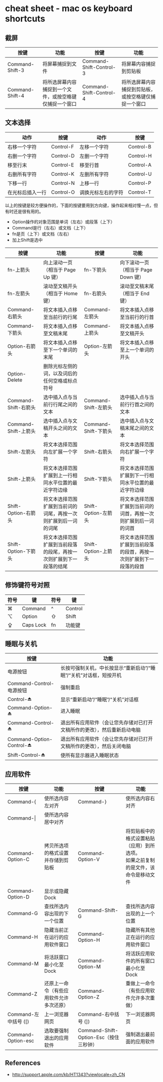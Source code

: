 # cheat sheet - mac os keyboard shortcuts

## 截屏

|按键|功能|按键|功能|
|---|---|---|---|
|Command-Shift-3|将屏幕捕捉到文件|Command-Shift-Control-3|将屏幕内容捕捉到剪贴板|
|Command-Shift-4|将所选屏幕内容捕捉到一个文件，或按空格键仅捕捉一个窗口|Command-Shift-Control-4|将所选屏幕内容捕捉到剪贴板，或按空格键仅捕捉一个窗口|

## 文本选择

|动作|按键|动作|按键|
|---|---|---|---|
|右移一个字符|Control-F|左移一个字符|Control-B|
|右删一个字符|Control-D|左删一个字符|Control-H|
|移至行末|Control-E|移至行首|Control-A|
|右删所有字符|Control-K|左删所有字符|Control-U|
|下移一行|Control-N|上移一行|Control-P|
|在光标后插入一行|Control-O|调换光标左右的字符|Control-T|

以上的按键是较方便操作的，下面的按键要用到方向键，操作起来相对慢一点，但有时还是很有用的。

* Option操作的对象范围是单词（左右）或段落（上下）
* Command是行（左右）或文档（上下）
* fn是页（上下）或文档（左右）
* 加上Shift是选中

|按键|功能|按键|功能|
|---|---|---|---|
|fn-上箭头|向上滚动一页（相当于 Page Up 键）|fn-下箭头|向下滚动一页（相当于 Page Down 键）|
|fn-左箭头|滚动至文稿开头（相当于 Home 键）|fn-右箭头|滚动至文稿末尾（相当于 End 键）|
|Command-右箭头|将文本插入点移至当前行的行尾|Command-左箭头|将文本插入点移至当前行的行首|
|Command-下箭头|将文本插入点移至文稿末尾|Command-上箭头|将文本插入点移至文稿开头|
|Option-右箭头|将文本插入点移至下一个单词的末尾|Option-左箭头|将文本插入点移至上一个单词的开头|
|Option-Delete|删除光标左侧的词，以及词后的任何空格或标点符号|||
|Command-Shift-右箭头|选中插入点与当前行行尾之间的文本|Command-Shift-左箭头|选中插入点与当前行行首之间的文本|
|Command-Shift-上箭头|选中插入点与文稿开头之间的文本|Command-Shift-下箭头|选中插入点与文稿末尾之间的文本|
|Shift-左箭头|将文本选择范围向左扩展一个字符|Shift-右箭头|将文本选择范围向右扩展一个字符|
|Shift-上箭头|将文本选择范围扩展到上一行相同水平位置的最近字符边缘|Shift-下箭头|将文本选择范围扩展到下一行相同水平位置的最近字符边缘|
|Shift-Option-右箭头|将文本选择范围扩展到当前词的词尾，再按一次则扩展到后一词的词尾|Shift-Option-左箭头|将文本选择范围扩展到当前词的词首，再按一次则扩展到后一词的词首|
|Shift-Option-下箭头|将文本选择范围扩展到当前段落的段尾，再按一次则扩展到下一段落的结尾|Shift-Option-上箭头|将文本选择范围扩展到当前段落的段首，再按一次则扩展到下一段落的段首|

## 修饰键符号对照

|符号|键|符号|键|
|---|---|---|---|
|⌘|Command|^|Control|
|⌥|Option|⇧|Shift|
|⇪|Caps Lock|fn|功能键|

## 睡眠与关机

|按键|功能|
|---|---|
|电源按钮|长按可强制关机，中长按显示“重新启动”/“睡眠”/“关机”对话框，短按开机|
|Command-Control-电源按钮|强制重启|
|Control-⏏|显示“重新启动”/“睡眠”/“关机”对话框|
|Command-Option-⏏|进入睡眠|
|Command-Control-⏏|退出所有应用软件（会让您先存储对已打开文稿所作的更改），然后重新启动电脑|
|Command-Option-Control-⏏|退出所有应用软件（会让您先存储对已打开文稿所作的更改），然后关闭电脑|
|Shift-Control-⏏|使所有显示器进入睡眠状态|

## 应用软件

|按键|功能|按键|功能|
|---|---|---|---|
|Command-{|使所选内容左对齐|Command-}|使所选内容右对齐|
|Command-&verbar;|使所选内容居中对齐|||
|Command-Option-C|拷贝所选项的格式设置并存储到剪贴板|Command-Option-V|将剪贴板中的格式设置粘贴（应用）到所选项。<br>如果之前复制的是文件，该命令是移动文件|
|Command-Option-D|显示或隐藏 Dock|||
|Command-G|查找所选内容出现的下一个位置|Command-Shift-G|查找所选内容出现的上一个位置|
|Command-H|隐藏当前正在运行的应用软件窗口|Command-Option-H|隐藏所有其他正在运行的应用软件窗口|
|Command-M|将活跃窗口最小化至 Dock|Command-Option-M|将活跃应用软件的所有窗口最小化至 Dock|
|Command-Z|还原上一命令（有些应用软件允许多次还原）|Command-Option-Z|重做上一命令（有些应用软件允许多次重做）|
|Command-左中括号 ([)|上一浏览器网页|Command-右中括号 (])|下一浏览器网页|
|Command-Option-esc|选取要强制退出的应用软件|Command-Shift-Option-Esc（按住三秒钟）|强制退出最前面的应用软件|


## References
* <http://support.apple.com/kb/HT1343?viewlocale=zh_CN>
